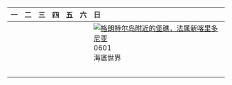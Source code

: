| 一   | 二   | 三   | 四   | 五   | 六   | 日                                                                                                                                                                                               |
|:----|:----|:----|:----|:----|:----|:------------------------------------------------------------------------------------------------------------------------------------------------------------------------------------------------|
|     |     |     |     |     |     | [![](https://www.bing.com/th?id=OHR.GrandeTerreReef_ZH-CN7463701309_320x240.jpg "格朗特尔岛附近的堡礁，法属新喀里多尼亚")](https://www.bing.com/th?id=OHR.GrandeTerreReef_ZH-CN7463701309_UHD.jpg)<br>0601<br>海底世界 |
|     |     |     |     |     |     |                                                                                                                                                                                                 |
|     |     |     |     |     |     |                                                                                                                                                                                                 |
|     |     |     |     |     |     |                                                                                                                                                                                                 |
|     |     |     |     |     |     |                                                                                                                                                                                                 |
|     |     |     |     |     |     |                                                                                                                                                                                                 |